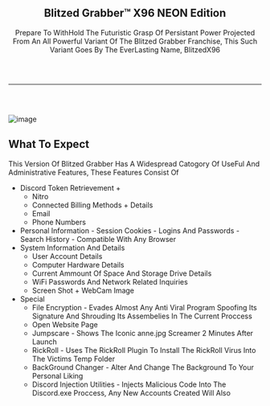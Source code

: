 <div align="center">
 <h2> Blitzed Grabber™ X96 NEON Edition </h2>   
  <p> Prepare To WithHold The Futuristic Grasp Of Persistant Power Projected From An All Powerful Variant Of The Blitzed Grabber Franchise, This Such Variant Goes By The EverLasting Name, BlitzedX96 </p>


</div>
<hr style="border-radius: 2%; margin-top: 60px; margin-bottom: 60px;" noshade="" size="20" width="100%">

![image](https://github.com/BlitzedOfficial/BlitzedGrabberX96NEON/assets/141662956/9e63d087-d2bf-4b84-911d-84a6dd8cbe65)


## What To Expect

This Version Of Blitzed Grabber Has A Widespread Catogory Of UseFul And Administrative Features, These Features Consist Of

-   Discord Token Retrievement +
    -   Nitro
    -   Connected Billing Methods + Details
    -   Email
    -   Phone Numbers
  -   Personal Information
    -   Session Cookies
    -   Logins And Passwords 
    -   Search History
    -   Compatible With Any Browser
-   System Information And Details
    -   User Account Details
    -   Computer Hardware Details
    -   Current Ammount Of Space And Storage Drive Details
    -   WiFi Passwords And Network Related Inquiries
    -   Screen Shot + WebCam Image
-   Special
    -   File Encryption - Evades Almost Any Anti Viral Program Spoofing Its Signature And Shrouding Its Assembelies In The Current Proccess
    -   Open Website Page
    -   Jumpscare - Shows The Iconic anne.jpg Screamer 2 Minutes After Launch
    -   RickRoll - Uses The RickRoll Plugin To Install The RickRoll Virus Into The Victims Temp Folder
    -   BackGround Changer - Alter And Change The Background To Your Personal Liking
    -   Discord Injection Utilities - Injects Malicious Code Into The Discord.exe Proccess, Any New Accounts Created Will Also
